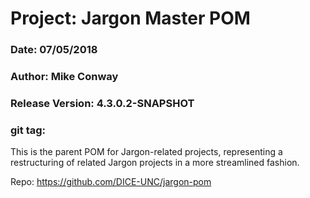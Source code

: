 # Project: Jargon Master POM
### Date: 07/05/2018
### Author: Mike Conway
### Release Version: 4.3.0.2-SNAPSHOT
### git tag:

This is the parent POM for Jargon-related projects, representing a restructuring of related Jargon projects in a more streamlined fashion. 

Repo: https://github.com/DICE-UNC/jargon-pom
